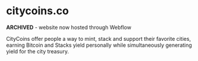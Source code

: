 # citycoins.co

**ARCHIVED** - website now hosted through Webflow

CityCoins offer people a way to mint, stack and support their favorite cities, earning Bitcoin and Stacks yield personally while simultaneously generating yield for the city treasury.
